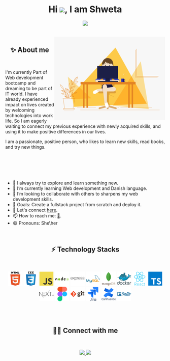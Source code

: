 <h1 align="center">Hi <img src="https://raw.githubusercontent.com/MartinHeinz/MartinHeinz/master/wave.gif" width="30px">, I am Shweta</h1>

<p align="center">
  <a href="https://github.com/DenverCoder1/readme-typing-svg"><img src="https://readme-typing-svg.herokuapp.com?color=FE64D9&center=true&lines=Project+Manager;Fullstack+Web+Developer&center=true&width=380&height=45"></a>
</p>

<br>

<img align="right"  alt="Greeting" width="350" src="https://github.com/Shweta-MG/Shweta-MG/blob/main/d4tvukbt5mra37cvwklk.gif" />

<p align="left" width="400" style="padding-right": 50px">
<h2 align="center"> ✨ About me </h2>
<br>
<p align="left" width="400" style="padding-right": 50px">
I'm currently Part of Web development bootcamp and dreaming to be part of IT world. I have already experienced impact on lives created by welcoming technologies into work life. So I am eagerly waiting to connect my previous experience with newly acquired skills, and using it to make positive differences in our lives. 

I am a passionate, positive person, who likes to learn new skills, read books, and try new things.  
</p>
</p>
<br>
<br>
<br>
<br>

- 🤩 I always try to explore and learn something new.
- 🌱 I’m currently learning Web development and Danish language.
- 👯 I’m looking to collaborate with others to sharpens my web development skills.
- 🥅 Goals: Create a fullstack project from scratch and deploy it. 
- 🎉 Let's connect [here](https://www.linkedin.com/in/shwetamalavgupta/).
- 📫 How to reach me: [📩](shweta.malav@gmail.com).
- 😄 Pronouns: She\her
<br>



<h2 align="center"> ⚡️ Technology Stacks </h2>
<br>
                  
<p align="center">
<img height="45" src="https://github.com/devicons/devicon/blob/master/icons/html5/html5-original-wordmark.svg" "/>  
<img height="45" src="https://github.com/devicons/devicon/blob/master/icons/css3/css3-original-wordmark.svg" " />
<img height="45" src="https://github.com/devicons/devicon/blob/master/icons/javascript/javascript-original.svg" " />
<img height="45" src="https://github.com/devicons/devicon/blob/master/icons/nodejs/nodejs-original-wordmark.svg" "  />
<img height="45" src="https://github.com/devicons/devicon/blob/master/icons/express/express-original-wordmark.svg" />
<img height="45" src="https://github.com/devicons/devicon/blob/master/icons/mysql/mysql-original-wordmark.svg" />
<img height="45" src="https://github.com/devicons/devicon/blob/master/icons/mongodb/mongodb-original-wordmark.svg" />
<img height="45" src="https://github.com/devicons/devicon/blob/master/icons/docker/docker-original-wordmark.svg" />
<img height="45" src="https://github.com/devicons/devicon/blob/master/icons/react/react-original-wordmark.svg" />
<img height="45" src="https://github.com/devicons/devicon/blob/master/icons/typescript/typescript-original.svg" />
<img height="45" src="https://github.com/devicons/devicon/blob/master/icons/nextjs/nextjs-original-wordmark.svg" />
<img height="45" src="https://github.com/devicons/devicon/blob/master/icons/figma/figma-original.svg" />
<img height="45" src="https://github.com/devicons/devicon/blob/master/icons/git/git-original-wordmark.svg" />
<img height="45" src="https://github.com/devicons/devicon/blob/master/icons/jira/jira-original-wordmark.svg" />
<img height="45" src="https://github.com/devicons/devicon/blob/master/icons/confluence/confluence-original-wordmark.svg" />
<img height="45" src="https://github.com/devicons/devicon/blob/master/icons/trello/trello-plain-wordmark.svg"/>
</p>

<br>
<br>

<h2 align="center"> 🤝🏻 Connect with me </h2>
<br>

<p align="center">
  <a href="https://www.linkedin.com/in/shwetamalavgupta/">
   <img src="https://img.icons8.com/color/48/000000/linkedin.png"/>
  </a>
  <a href="mailto:shweta.malav@gmail.com">
     <img src="https://img.icons8.com/color/48/000000/gmail.png"/>
  </a>
</p>

<br />

